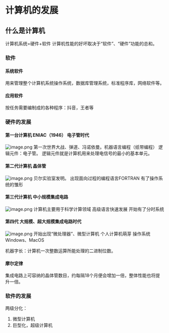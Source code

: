# 计算机的发展

## 什么是计算机

计算机系统=硬件+软件
计算机性能的好坏取决于“软件”、“硬件”功能的总和。

### 软件

#### 系统软件

用来管理整个计算机系统操作系统，数据库管理系统，标准程序库，网络软件等。

#### 应用软件

按任务需要编制成的各种程序：抖音，王者等

### 硬件的发展

#### 第一台计算机 ENIAC（1946） 电子管时代

![image.png](https://pic.rmb.bdstatic.com/bjh/ba5ccfda70dc5ed5a29d607188ceeb50.jpeg)
第一次世界大战、弹道、冯诺依曼。机器语言编程（纸带编程）
逻辑元件：电子管。
逻辑元件就是计算机用来处理电信号的最小的基本单元。

#### 第二代计算机 晶体管

![image.png](https://pic.rmb.bdstatic.com/bjh/9e9ae284a1445724d7a76c9d96036e68.jpeg)
贝尔实验室发明。
出现面向过程的编程语言FORTRAN
有了操作系统的雏形

#### 第三代计算机 中小规模集成电路

![image.png](https://pic.rmb.bdstatic.com/bjh/1f98e734025a24eeadd9064deaca487b.jpeg)
计算机主要用于科学计算领域
高级语言快速发展
开始有了分时系统

#### 第四代 大规模、超大规模集成电路时代

![image.png](https://pic.rmb.bdstatic.com/bjh/61780a2ed09cb0e8213b926b0256d489.jpeg)
开始出现“微处理器”、微型计算机
个人计算机萌芽
操作系统Windows、MacOS

机器字长：计算机一次整数运算所能处理的二进制位数。

#### 摩尔定律

集成电路上可容纳的晶体管数目，约每隔18个月便会增加一倍，整体性能也将提升一倍。

### 软件的发展

两级分化：

1. 微型计算机
2. 巨型化，超级计算机
